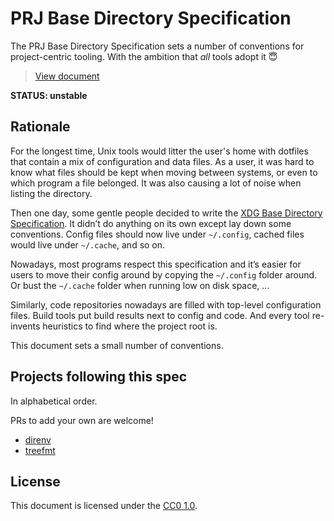 # PRJ Base Directory Specification

The PRJ Base Directory Specification sets a number of conventions for
project-centric tooling. With the ambition that *all* tools adopt it 😇

> [View document](./PRJ_SPEC.md)

**STATUS: unstable**

## Rationale

For the longest time, Unix tools would litter the user's home with dotfiles
that contain a mix of configuration and data files. As a user, it was hard to
know what files should be kept when moving between systems, or even to which
program a file belonged. It was also causing a lot of noise when listing the
directory.

Then one day, some gentle people decided to write the [XDG Base Directory
Specification](https://specifications.freedesktop.org/basedir-spec/basedir-spec-latest.html).
It didn’t do anything on its own except lay down some conventions. Config
files should now live under `~/.config`, cached files would live under
`~/.cache`, and so on.

Nowadays, most programs respect this specification and it’s easier for users
to move their config around by copying the `~/.config` folder around. Or bust
the `~/.cache` folder when running low on disk space, ...

Similarly, code repositories nowadays are filled with top-level configuration
files. Build tools put build results next to config and code. And every tool
re-invents heuristics to find where the project root is.

This document sets a small number of conventions.

## Projects following this spec

In alphabetical order.

PRs to add your own are welcome!

- [direnv](https://direnv.net)
- [treefmt](https://github.com/numtide/treefmt)

## License

This document is licensed under the [CC0 1.0](./LICENSE).
